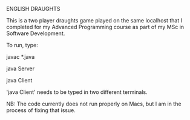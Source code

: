 ENGLISH DRAUGHTS

This is a two player draughts game played on the same localhost that I completed for my Advanced Programming course as part of my MSc in Software Development.

To run, type: 

javac *.java

java Server

java Client

'java Client' needs to be typed in two different terminals.

NB: The code currently does not run properly on Macs, but I am in the process of fixing that issue. 
